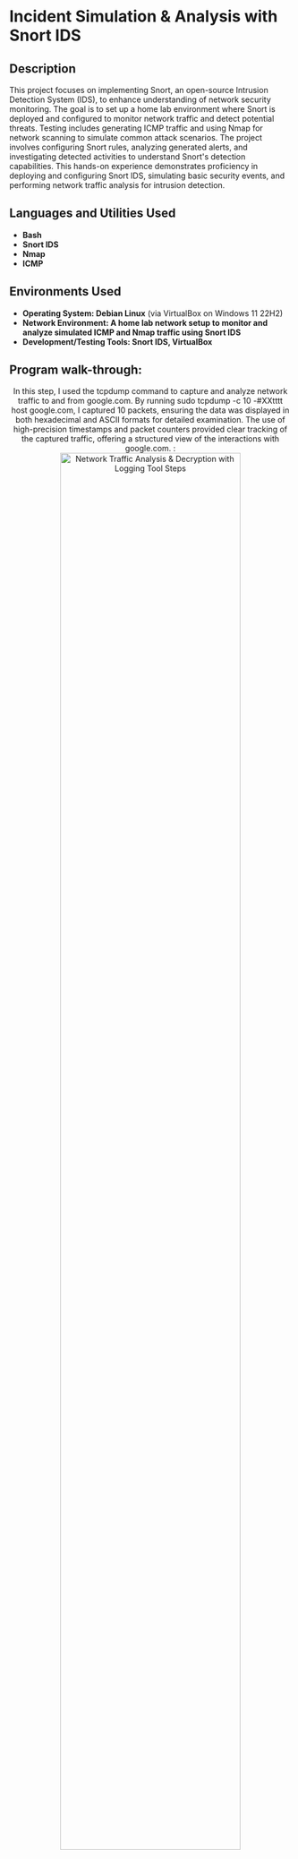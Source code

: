 <h1>Incident Simulation & Analysis with Snort IDS</h1>


<h2>Description</h2>

This project focuses on implementing Snort, an open-source Intrusion Detection System (IDS), to enhance understanding of network security monitoring. The goal is to set up a home lab environment where Snort is deployed and configured to monitor network traffic and detect potential threats. Testing includes generating ICMP traffic and using Nmap for network scanning to simulate common attack scenarios. The project involves configuring Snort rules, analyzing generated alerts, and investigating detected activities to understand Snort's detection capabilities. This hands-on experience demonstrates proficiency in deploying and configuring Snort IDS, simulating basic security events, and performing network traffic analysis for intrusion detection.
<br />


<h2>Languages and Utilities Used</h2>

- <b>Bash</b> 
- <b>Snort IDS</b>
- <b>Nmap</b>
- <b>ICMP</b>
   
<h2>Environments Used </h2>

- <b>Operating System: Debian Linux</b> (via VirtualBox on Windows 11 22H2)
- <b>Network Environment: A home lab network setup to monitor and analyze simulated ICMP and Nmap traffic using Snort IDS</b>
- <b>Development/Testing Tools: Snort IDS, VirtualBox</b>

<h2>Program walk-through:</h2>

<p align="center">
In this step, I used the tcpdump command to capture and analyze network traffic to and from google.com. By running sudo tcpdump -c 10 -#XXtttt host google.com, I captured 10 packets, ensuring the data was displayed in both hexadecimal and ASCII formats for detailed examination. The use of high-precision timestamps and packet counters provided clear tracking of the captured traffic, offering a structured view of the interactions with google.com. : <br/>
<img src="https://imgur.com/NIIYMZw.png" height="80%" width="80%" alt="Network Traffic Analysis & Decryption with Logging Tool Steps"/>
<br />
<br />
I used tcpdump to capture traffic to and from google.com and saved it to a file named capture.cpap using the -w option. To automate logging, I created a script watchdog.sh that monitored traffic and managed sequential dump files, with each file limited to 100 bytes in size using the -C 1 flag. The script ensured efficient and organized logging of captured data. :  <br/>
<img src="https://imgur.com/xrM9S7u.png" height="80%" width="80%" alt="Network Traffic Analysis & Decryption with Logging Tool Steps"/>
<br />
<br />
I tested the functionality of watchdog.sh to ensure it effectively captured and logged network traffic as intended. This involved running the script, verifying that sequential dump files were created correctly based on the specified size limit, and confirming the captured data was accurate and complete. : <br/>
<img src="https://imgur.com/lcp5j95.png" height="80%" width="80%" alt="Network Traffic Analysis & Decryption with Logging Tool Steps"/>
<br />
<br />
I used Wireshark to open and analyze the captured packets in greater detail, utilizing its advanced filtering and highlighting features to identify and examine any encrypted data collected by TCPdump. :  <br/>
<img src="https://imgur.com/DTF5YC3.png" height="80%" width="80%" alt="Network Traffic Analysis & Decryption with Logging Tool Steps"/>
<br />
<br />
I captured the private key used by the browser during an SSL handshake by setting the SSLKEYLOGFILE environment variable to specify the file path for storing private keys. This allowed the browser to log the keys used in SSL encryption. I then switched the host from google.com to nhs.uk to generate more traffic and encrypted data for capture, providing a richer dataset for analysis. :  <br/>
<img src="https://imgur.com/xZVSOJg.png" height="80%" width="80%" alt="Network Traffic Analysis & Decryption with Logging Tool Steps"/>
<br />
<br />
I configured the protocol by setting the TLS Pre-Master Secret log file, enabling the decryption of captured encrypted traffic. This allowed me to analyze the encrypted data in plain text for detailed examination. :  <br/>
<img src="https://imgur.com/59yPtaJ.png" height="80%" width="80%" alt="Network Traffic Analysis & Decryption with Logging Tool Steps"/>
<br />
<br />
I used Wireshark to review the captured packets and analyze the decrypted data, focusing on the SSL handshake. This allowed me to examine the traffic in various formats, providing a detailed view of the handshake process and encrypted communications. :  <br/>
<img src="https://imgur.com/EsvGkPU.png" height="80%" width="80%" alt="Network Traffic Analysis & Decryption with Logging Tool Steps"/>
<br />
<br />
Observe the decrypted data:  <br/>
<img src="https://imgur.com/e34VzbD.png" height="80%" width="80%" alt="Network Traffic Analysis & Decryption with Logging Tool Steps"/>
</p>
